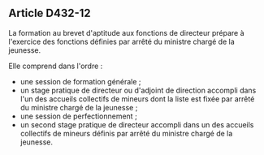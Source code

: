 ## Article D432-12

La formation au brevet d'aptitude aux fonctions de directeur prépare à l'exercice des fonctions définies par
arrêté du ministre chargé de la jeunesse.

Elle comprend dans l'ordre :

- une session de formation générale ;
- un stage pratique de directeur ou d'adjoint de direction accompli dans l'un des accueils collectifs de mineurs
dont la liste est fixée par arrêté du ministre chargé de la jeunesse ;
- une session de perfectionnement ;
- un second stage pratique de directeur accompli dans un des accueils collectifs de mineurs définis par arrêté
du ministre chargé de la jeunesse.

